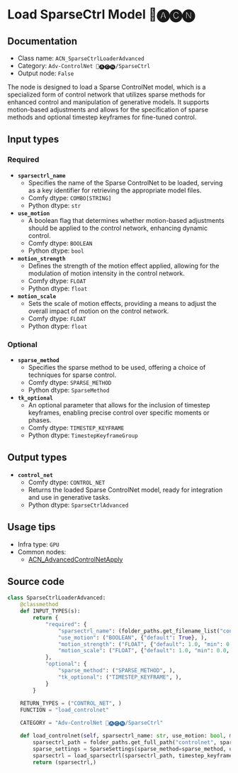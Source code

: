 # Load SparseCtrl Model 🛂🅐🅒🅝
## Documentation
- Class name: `ACN_SparseCtrlLoaderAdvanced`
- Category: `Adv-ControlNet 🛂🅐🅒🅝/SparseCtrl`
- Output node: `False`

The node is designed to load a Sparse ControlNet model, which is a specialized form of control network that utilizes sparse methods for enhanced control and manipulation of generative models. It supports motion-based adjustments and allows for the specification of sparse methods and optional timestep keyframes for fine-tuned control.
## Input types
### Required
- **`sparsectrl_name`**
    - Specifies the name of the Sparse ControlNet to be loaded, serving as a key identifier for retrieving the appropriate model files.
    - Comfy dtype: `COMBO[STRING]`
    - Python dtype: `str`
- **`use_motion`**
    - A boolean flag that determines whether motion-based adjustments should be applied to the control network, enhancing dynamic control.
    - Comfy dtype: `BOOLEAN`
    - Python dtype: `bool`
- **`motion_strength`**
    - Defines the strength of the motion effect applied, allowing for the modulation of motion intensity in the control network.
    - Comfy dtype: `FLOAT`
    - Python dtype: `float`
- **`motion_scale`**
    - Sets the scale of motion effects, providing a means to adjust the overall impact of motion on the control network.
    - Comfy dtype: `FLOAT`
    - Python dtype: `float`
### Optional
- **`sparse_method`**
    - Specifies the sparse method to be used, offering a choice of techniques for sparse control.
    - Comfy dtype: `SPARSE_METHOD`
    - Python dtype: `SparseMethod`
- **`tk_optional`**
    - An optional parameter that allows for the inclusion of timestep keyframes, enabling precise control over specific moments or phases.
    - Comfy dtype: `TIMESTEP_KEYFRAME`
    - Python dtype: `TimestepKeyframeGroup`
## Output types
- **`control_net`**
    - Comfy dtype: `CONTROL_NET`
    - Returns the loaded Sparse ControlNet model, ready for integration and use in generative tasks.
    - Python dtype: `SparseCtrlAdvanced`
## Usage tips
- Infra type: `GPU`
- Common nodes:
    - [ACN_AdvancedControlNetApply](../../ComfyUI-Advanced-ControlNet/Nodes/ACN_AdvancedControlNetApply.md)



## Source code
```python
class SparseCtrlLoaderAdvanced:
    @classmethod
    def INPUT_TYPES(s):
        return {
            "required": {
                "sparsectrl_name": (folder_paths.get_filename_list("controlnet"), ),
                "use_motion": ("BOOLEAN", {"default": True}, ),
                "motion_strength": ("FLOAT", {"default": 1.0, "min": 0.0, "max": 10.0, "step": 0.001}, ),
                "motion_scale": ("FLOAT", {"default": 1.0, "min": 0.0, "max": 10.0, "step": 0.001}, ),
            },
            "optional": {
                "sparse_method": ("SPARSE_METHOD", ),
                "tk_optional": ("TIMESTEP_KEYFRAME", ),
            }
        }
    
    RETURN_TYPES = ("CONTROL_NET", )
    FUNCTION = "load_controlnet"

    CATEGORY = "Adv-ControlNet 🛂🅐🅒🅝/SparseCtrl"

    def load_controlnet(self, sparsectrl_name: str, use_motion: bool, motion_strength: float, motion_scale: float, sparse_method: SparseMethod=SparseSpreadMethod(), tk_optional: TimestepKeyframeGroup=None):
        sparsectrl_path = folder_paths.get_full_path("controlnet", sparsectrl_name)
        sparse_settings = SparseSettings(sparse_method=sparse_method, use_motion=use_motion, motion_strength=motion_strength, motion_scale=motion_scale)
        sparsectrl = load_sparsectrl(sparsectrl_path, timestep_keyframe=tk_optional, sparse_settings=sparse_settings)
        return (sparsectrl,)

```
